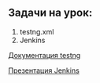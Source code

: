 ## Задачи на урок:

1. testng.xml
2. Jenkins

[Документация testng](https://testng.org/doc/documentation-main.html#testng-xml)

[Презентация Jenkins](https://docs.google.com/presentation/d/1e3m0OJi-MWy9kdVg9DSRvrJty1Asyzg4/edit?usp=share_link&ouid=100462493827587974016&rtpof=true&sd=true)
